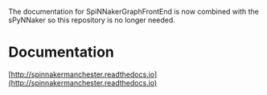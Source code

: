 The documentation for SpiNNakerGraphFrontEnd is now combined with the sPyNNaker so this repository is no longer needed.

Documentation
=============
[http://spinnakermanchester.readthedocs.io](http://spinnakermanchester.readthedocs.io)